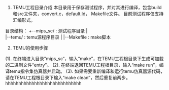 1. TEMU工程目录介绍
本目录用于保存测试程序，并对其进行编译，包含build和src文件夹，convert.c，default.ld， Makefile文件。
目前测试程序仅支持汇编形式。

目录结构：
   +--mips_sc/        		: 测试程序目录
   |        
   |--temu/			: temu源程序目录
   |
   |--Makefile			: make脚本

2. TEMU的使用步骤

(1). 在终端进入目录”mips_sc“，输入“make”，在TEMU工程根目录下生成可加载的二进制文件“entry”。
(2). 在终端退回TEMU工程根目录，输入“make run”，编译temu指令集仿真器并启动。
(3). 如果需要重新编译和运行temu仿真器源代码，请在TEMU工程根目录下输入“make clean”，然后重复前两步。
hhhhhhhhhhhhhhhhhhhhhhhhhhhhh
